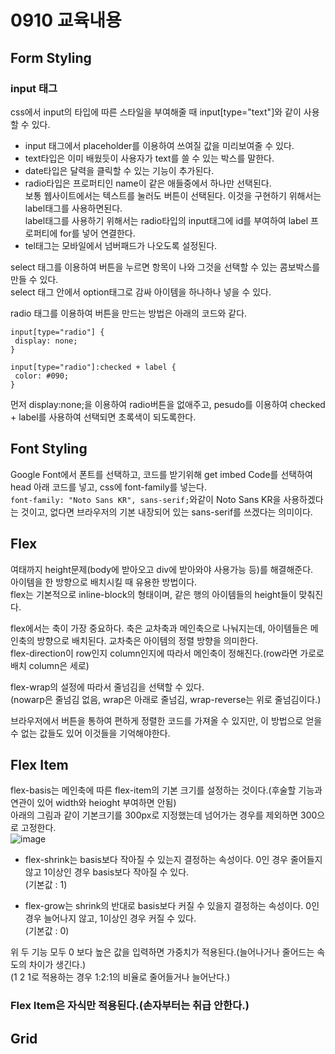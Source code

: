 # 0910 교육내용
## Form Styling
### input 태그
 css에서 input의 타입에 따른 스타일을 부여해줄 때 input[type="text"]와 같이 사용할 수 있다.</br>
 * input 태그에서 placeholder를 이용하여 쓰여질 값을 미리보여줄 수 있다.</br>
 * text타입은 이미 배웠듯이 사용자가 text를 쓸 수 있는 박스를 말한다.</br>
 * date타입은 달력을 클릭할 수 있는 기능이 추가된다.</br>
 * radio타입은 프로퍼티인 name이 같은 애들중에서 하나만 선택된다.</br>
   보통 웹사이트에서는 텍스트를 눌러도 버튼이 선택된다. 이것을 구현하기 위해서는 label태그를 사용하면된다.</br>
   label태그를 사용하기 위해서는 radio타입의 input태그에 id를 부여하여 label 프로퍼티에 for를 넣어 연결한다.</br>
 * tel태그는 모바일에서 넘버패드가 나오도록 설정된다.</br>

select 태그를 이용하여 버튼을 누르면 항목이 나와 그것을 선택할 수 있는 콤보박스를 만들 수 있다.</br>
select 태그 안에서 option태그로 감싸 아이템을 하나하나 넣을 수 있다.</br>

 radio 태그를 이용하여 버튼을 만드는 방법은 아래의 코드와 같다.</br>
 ```
input[type="radio"] {
  display: none;
}

input[type="radio"]:checked + label {
  color: #090;
}
```
 먼저 display:none;을 이용하여 radio버튼을 없애주고, pesudo를 이용하여 checked + label를 사용하여 선택되면 초록색이 되도록한다.</br>

## Font Styling
  Google Font에서 폰트를 선택하고, 코드를 받기위해 get imbed Code를 선택하여 head 아래 코드를 넣고, css에 font-family를 넣는다.</br>
  ```font-family: "Noto Sans KR", sans-serif;```와같이 Noto Sans KR을 사용하겠다는 것이고, 없다면 브라우저의 기본 내장되어 있는 sans-serif를 쓰겠다는 의미이다.</br>

## Flex
 여태까지 height문제(body에 받아오고 div에 받아와야 사용가능 등)를 해결해준다.</br>
 아이템을 한 방향으로 배치시킬 때 유용한 방법이다.</br>
 flex는 기본적으로 inline-block의 형태이며, 같은 행의 아이템들의 height들이 맞춰진다.</br>

 flex에서는 축이 가장 중요하다. 축은 교차축과 메인축으로 나눠지는데, 아이템들은 메인축의 방향으로 배치된다. 교차축은 아이템의 정렬 방향을 의미한다.</br>
 flex-direction이 row인지 column인지에 따라서 메인축이 정해진다.(row라면 가로로 배치 column은 세로)</br>

 flex-wrap의 설정에 따라서 줄넘김을 선택할 수 있다.</br>
 (nowarp은 줄넘김 없음, wrap은 아래로 줄넘김, wrap-reverse는 위로 줄넘김이다.)</br>

 브라우저에서 버튼을 통하여 편하게 정렬한 코드를 가져올 수 있지만, 이 방법으로 얻을 수 없는 값들도 있어 이것들을 기억해야한다.</br>
 
## Flex Item
 flex-basis는 메인축에 따른 flex-item의 기본 크기를 설정하는 것이다.(후술할 기능과 연관이 있어 width와 heioght 부여하면 안됨)</br>
 아래의 그림과 같이 기본크기를 300px로 지정했는데 넘어가는 경우를 제외하면 300으로 고정한다.</br>
 ![image](https://github.com/user-attachments/assets/8f2478ca-59eb-4b84-8942-7450beea425a)</br>

 * flex-shrink는 basis보다 작아질 수 있는지 결정하는 속성이다. 0인 경우 줄어들지 않고 1이상인 경우 basis보다 작아질 수 있다.</br>
 (기본값 : 1)</br>
 
 * flex-grow는 shrink의 반대로 basis보다 커질 수 있을지 결정하는 속성이다. 0인 경우 늘어나지 않고, 1이상인 경우 커질 수 있다.</br>
 (기본값 : 0)</br>
 
 위 두 기능 모두 0 보다 높은 값을 입력하면 가중치가 적용된다.(늘어나거나 줄어드는 속도의 차이가 생긴다.)</br>
 (1 2 1로 적용하는 경우 1:2:1의 비율로 줄어들거나 늘어난다.)</br>
 
 ### Flex Item은 자식만 적용된다.(손자부터는 취급 안한다.)

## Grid
 

 
 
 
 













  
 
